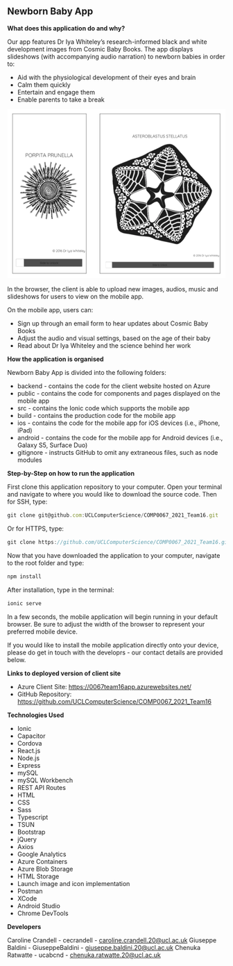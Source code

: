 ## Newborn Baby App

**What does this application do and why?**

Our app features Dr Iya Whiteley’s research-informed black and white development images from Cosmic Baby Books. The app displays slideshows (with accompanying audio narration) to newborn babies in order to:

* Aid with the physiological development of their eyes and brain
* Calm them quickly
* Entertain and engage them
* Enable parents to take a break

![readme](public/assets/images/readme.png)

In the browser, the client is able to upload new images, audios, music and slideshows for users to view on the mobile app. 

On the mobile app, users can: 

* Sign up through an email form to hear updates about Cosmic Baby Books
* Adjust the audio and visual settings, based on the age of their baby
* Read about Dr Iya Whiteley and the science behind her work

**How the application is organised**

Newborn Baby App is divided into the following folders:

* backend - contains the code for the client website hosted on Azure
* public - contains the code for components and pages displayed on the mobile app
* src - contains the Ionic code which supports the mobile app
* build - contains the production code for the mobile app
* ios - contains the code for the mobile app for iOS devices (i.e., iPhone, iPad)
* android - contains the code for the mobile app for Android devices (i.e., Galaxy S5, Surface Duo) 
* gitignore - instructs GitHub to omit any extraneous files, such as node modules

**Step-by-Step on how to run the application**

First clone this application repository to your computer. Open your terminal and navigate to where you would like to download the source code. Then for SSH, type:

```js
git clone git@github.com:UCLComputerScience/COMP0067_2021_Team16.git
```

Or for HTTPS, type:

```js
git clone https://github.com/UCLComputerScience/COMP0067_2021_Team16.git
```

Now that you have downloaded the application to your computer, navigate to the root folder and type:

```js
npm install
```

After installation, type in the terminal:

```js
ionic serve
```

In a few seconds, the mobile application will begin running in your default browser. Be sure to adjust the width of the browser to represent your preferred mobile device. 

If you would like to install the mobile application directly onto your device, please do get in touch with the developrs - our contact details are provided below.

**Links to deployed version of client site**

* Azure Client Site: https://0067team16app.azurewebsites.net/
* GitHub Repository: https://github.com/UCLComputerScience/COMP0067_2021_Team16

**Technologies Used** 

* Ionic
* Capacitor
* Cordova
* React.js
* Node.js
* Express
* mySQL
* mySQL Workbench
* REST API Routes
* HTML
* CSS
* Sass
* Typescript
* TSUN
* Bootstrap
* jQuery
* Axios
* Google Analytics
* Azure Containers
* Azure Blob Storage
* HTML Storage
* Launch image and icon implementation
* Postman
* XCode
* Android Studio
* Chrome DevTools

**Developers** 

Caroline Crandell - cecrandell - caroline.crandell.20@ucl.ac.uk 
Giuseppe Baldini - GiuseppeBaldini - giuseppe.baldini.20@ucl.ac.uk 
Chenuka Ratwatte - ucabcnd - chenuka.ratwatte.20@ucl.ac.uk 